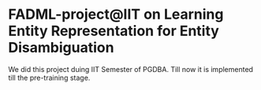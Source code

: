 # FADML-project@IIT on Learning Entity Representation for Entity Disambiguation

We did this project duing IIT Semester of PGDBA. Till now it is implemented till the pre-training stage.

